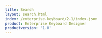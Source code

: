 ```yaml
---
title: Search
layout: search.html
index: /enterprise-keyboard/2-1/index.json
product: Enterprise Keyboard Designer
productversion: '1.0'
---
```




